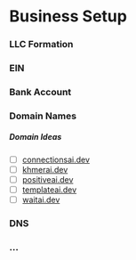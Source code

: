 # Business Setup

### LLC Formation
### EIN
### Bank Account
### Domain Names
##### Domain Ideas
- [ ] [connectionsai.dev](https://www.spaceship.com/domain-search/?query=connectionsai.dev&tab=domains)
- [ ] [khmerai.dev](https://www.spaceship.com/domain-search/?query=khmerai.dev&tab=domains)
- [ ] [positiveai.dev](https://www.spaceship.com/domain-search/?query=positiveai.dev&tab=domains)
- [ ] [templateai.dev](https://www.spaceship.com/domain-search/?query=templateai.dev&tab=domains)
- [ ] [waitai.dev](https://www.spaceship.com/domain-search/?query=waitai.dev&tab=domains)
### DNS
### ...